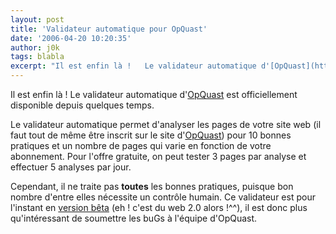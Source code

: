```yaml
---
layout: post
title: 'Validateur automatique pour OpQuast'
date: '2006-04-20 10:20:35'
author: j0k
tags: blabla
excerpt: "Il est enfin là !   Le validateur automatique d'[OpQuast](http://www.j0k3r.net/news-suivez-la-qualite-de-vos-sites-grace-a-un-site-1003.html) est officiellement disponible depuis quelques temps.  \n  \nLe validateur automatique permet d'analyser les pages de votre site web (il faut tout de même être inscrit sur le site      …"
---
```


Il est enfin là !   Le validateur automatique d'[OpQuast](http://www.j0k3r.net/news-suivez-la-qualite-de-vos-sites-grace-a-un-site-1003.html) est officiellement disponible depuis quelques temps.

Le validateur automatique permet d'analyser les pages de votre site web (il faut tout de même être inscrit sur le site d'[OpQuast](http://www.opquast.com/)) pour 10 bonnes pratiques et un nombre de pages qui varie en fonction de votre abonnement. Pour l'offre gratuite, on peut tester 3 pages par analyse et effectuer 5 analyses par jour.

Cependant, il ne traite pas **toutes** les bonnes pratiques, puisque bon nombre d'entre elles nécessite un contrôle humain. Ce validateur est pour l'instant en [version bêta](http://www.opquast.com/dotclear/index.php/2006/04/18/82-validateur-automatique) (eh ! c'est du web 2.0 alors !^^), il est donc plus qu'intéressant de soumettre les buGs à l'équipe d'OpQuast.
